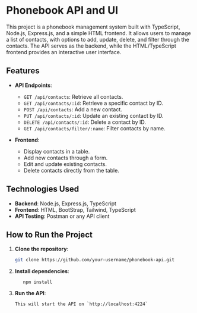 # Phonebook API and UI

This project is a phonebook management system built with TypeScript, Node.js, Express.js, and a simple HTML frontend. It allows users to manage a list of contacts, with options to add, update, delete, and filter through the contacts. The API serves as the backend, while the HTML/TypeScript frontend provides an interactive user interface.

## Features

- **API Endpoints**:
  - `GET /api/contacts`: Retrieve all contacts.
  - `GET /api/contacts/:id`: Retrieve a specific contact by ID.
  - `POST /api/contacts`: Add a new contact.
  - `PUT /api/contacts/:id`: Update an existing contact by ID.
  - `DELETE /api/contacts/:id`: Delete a contact by ID.
  - `GET /api/contacts/filter/:name`: Filter contacts by name.

- **Frontend**:
  - Display contacts in a table.
  - Add new contacts through a form.
  - Edit and update existing contacts.
  - Delete contacts directly from the table.
  
## Technologies Used

- **Backend**: Node.js, Express.js, TypeScript
- **Frontend**: HTML, BootStrap, Tailwind, TypeScript
- **API Testing**: Postman or any API client

## How to Run the Project

1. **Clone the repository**:
   ```bash
   git clone https://github.com/your-username/phonebook-api.git
   
2. **Install dependencies**:
   ```cd phonebook-api
      npm install
   
3. **Run the API**:
   ```npm run dev
   This will start the API on `http://localhost:4224`

